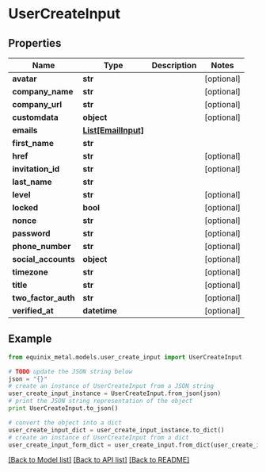 # UserCreateInput


## Properties
Name | Type | Description | Notes
------------ | ------------- | ------------- | -------------
**avatar** | **str** |  | [optional] 
**company_name** | **str** |  | [optional] 
**company_url** | **str** |  | [optional] 
**customdata** | **object** |  | [optional] 
**emails** | [**List[EmailInput]**](EmailInput.md) |  | 
**first_name** | **str** |  | 
**href** | **str** |  | [optional] 
**invitation_id** | **str** |  | [optional] 
**last_name** | **str** |  | 
**level** | **str** |  | [optional] 
**locked** | **bool** |  | [optional] 
**nonce** | **str** |  | [optional] 
**password** | **str** |  | [optional] 
**phone_number** | **str** |  | [optional] 
**social_accounts** | **object** |  | [optional] 
**timezone** | **str** |  | [optional] 
**title** | **str** |  | [optional] 
**two_factor_auth** | **str** |  | [optional] 
**verified_at** | **datetime** |  | [optional] 

## Example

```python
from equinix_metal.models.user_create_input import UserCreateInput

# TODO update the JSON string below
json = "{}"
# create an instance of UserCreateInput from a JSON string
user_create_input_instance = UserCreateInput.from_json(json)
# print the JSON string representation of the object
print UserCreateInput.to_json()

# convert the object into a dict
user_create_input_dict = user_create_input_instance.to_dict()
# create an instance of UserCreateInput from a dict
user_create_input_form_dict = user_create_input.from_dict(user_create_input_dict)
```
[[Back to Model list]](../README.md#documentation-for-models) [[Back to API list]](../README.md#documentation-for-api-endpoints) [[Back to README]](../README.md)


